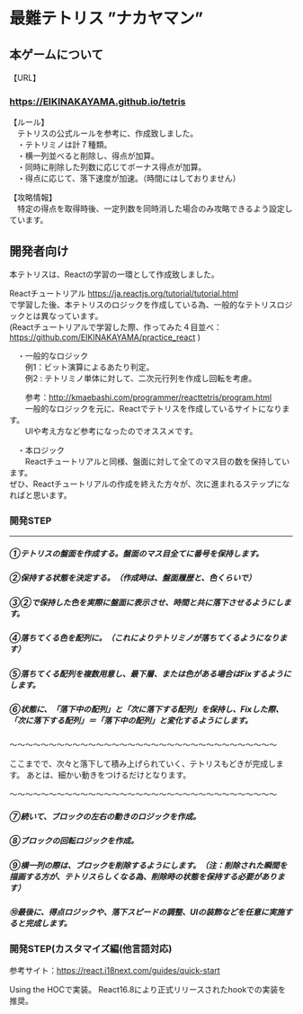 # 最難テトリス ”ナカヤマン”

## 本ゲームについて

【URL】<br>

### https://EIKINAKAYAMA.github.io/tetris

【ルール】<br>
　テトリスの公式ルールを参考に、作成致しました。<br>
　・テトリミノは計７種類。<br>
　・横一列並べると削除し、得点が加算。<br>
　・同時に削除した列数に応じてボーナス得点が加算。<br>
　・得点に応じて、落下速度が加速。（時間にはしておりません）<br>

【攻略情報】<br>
　特定の得点を取得時後、一定列数を同時消した場合のみ攻略できるよう設定しています。

## 開発者向け

本テトリスは、Reactの学習の一環として作成致しました。

Reactチュートリアル https://ja.reactjs.org/tutorial/tutorial.html<br>
で学習した後、本テトリスのロジックを作成している為、一般的なテトリスロジックとは異なっています。<br>
(Reactチュートリアルで学習した際、作ってみた４目並べ：https://github.com/EIKINAKAYAMA/practice_react
)

　・一般的なロジック<br>
　　例1：ビット演算によるあたり判定。<br>
　　例2 : テトリミノ単体に対して、二次元行列を作成し回転を考慮。<br>
       
　　参考：http://kmaebashi.com/programmer/reacttetris/program.html<br>
　　一般的なロジックを元に、Reactでテトリスを作成しているサイトになります。<br>
　　UIや考え方など参考になったのでオススメです。

　・本ロジック<br>
　　Reactチュートリアルと同様、盤面に対して全てのマス目の数を保持しています。<br>
     ぜひ、Reactチュートリアルの作成を終えた方々が、次に進まれるステップになればと思います。



### 開発STEP

---

##### ①テトリスの盤面を作成する。盤面のマス目全てに番号を保持します。

##### ②保持する状態を決定する。（作成時は、盤面履歴と、色くらいで）

##### ③②で保持した色を実際に盤面に表示させ、時間と共に落下させるようにします。

##### ④落ちてくる色を配列に。（これによりテトリミノが落ちてくるようになります）

##### ⑤落ちてくる配列を複数用意し、最下層、または色がある場合はFixするようにします。

##### ⑥状態に、「落下中の配列」と「次に落下する配列」を保持し、Fixした際、「次に落下する配列」＝「落下中の配列」と変化するようにします。

〜〜〜〜〜〜〜〜〜〜〜〜〜〜〜〜〜〜〜〜〜〜〜〜〜〜〜〜〜〜〜〜〜〜

ここまでで、次々と落下して積み上げられていく、テトリスもどきが完成します。
あとは、細かい動きをつけるだけとなります。

〜〜〜〜〜〜〜〜〜〜〜〜〜〜〜〜〜〜〜〜〜〜〜〜〜〜〜〜〜〜〜〜〜〜

##### ⑦続いて、ブロックの左右の動きのロジックを作成。

##### ⑧ブロックの回転ロジックを作成。

##### ⑨横一列の際は、ブロックを削除するようにします。（注：削除された瞬間を描画する方が、テトリスらしくなる為、削除時の状態を保持する必要があります）

##### ⑩最後に、得点ロジックや、落下スピードの調整、UIの装飾などを任意に実施すると完成します。


### 開発STEP(カスタマイズ編(他言語対応)

参考サイト：https://react.i18next.com/guides/quick-start

Using the HOCで実装。
React16.8により正式リリースされたhookでの実装を推奨。